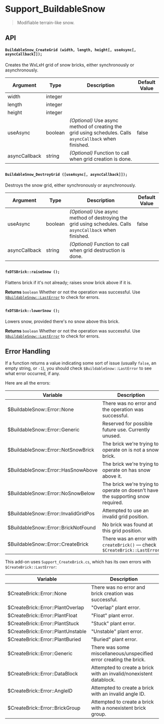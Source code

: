 # Support_BuildableSnow
> Modifiable terrain-like snow.

## <a name="api"></a>API

#### <a name="api-create-grid"></a>`BuildableSnow_CreateGrid (width, length, height[, useAsync[, asyncCallback]]);`

Creates the WxLxH grid of snow bricks, either synchronously or asynchronously.

| Argument | Type |  Description  | Default Value |
| -------- | ---- | ------------- | ------------- |
| width  | integer | | | |
| length | integer | | | |
| height | integer | | | |
| useAsync | boolean | _(Optional)_  Use async method of creating the grid using schedules.  Calls `asyncCallback` when finished. | false |
| asyncCallback | string | _(Optional)_  Function to call when grid creation is done. | |

##

#### <a name="api-destroy-grid"></a>`BuildableSnow_DestroyGrid ([useAsync[, asyncCallback]]);`

Destroys the snow grid, either synchronously or asynchronously.

| Argument | Type |  Description  | Default Value |
| -------- | ---- | ------------- | ------------- |
| useAsync | boolean | _(Optional)_  Use async method of destroying the grid using schedules.  Calls `asyncCallback` when finished. | false |
| asyncCallback | string | _(Optional)_  Function to call when grid destruction is done. | |

##

#### <a name="api-raise-snow"></a>`fxDTSBrick::raiseSnow ();`

Flattens brick if it's not already; raises snow brick above if it is.

**Returns**  `boolean` Whether or not the operation was successful.  Use [`$BuildableSnow::LastError`](#error-handling) to check for errors.

##

#### <a name="api-lower-snow"></a>`fxDTSBrick::lowerSnow ();`

Lowers snow, provided there's no snow above this brick.

**Returns**  `boolean` Whether or not the operation was successful.  Use [`$BuildableSnow::LastError`](#error-handling) to check for errors.

## <a name="error-handling">Error Handling

If a function returns a value indicating some sort of issue (usually `false`, an empty string, or `-1`), you should check `$BuildableSnow::LastError` to see what error occurred, if any.

Here are all the errors:

| Variable | Description |
| -------- | ----------- |
| $BuildableSnow::Error::None | There was no error and the operation was successful. |
| $BuildableSnow::Error::Generic | Reserved for possible future use.  Currently unused. |
| $BuildableSnow::Error::NotSnowBrick | The brick we're trying to operate on is not a snow brick. |
| $BuildableSnow::Error::HasSnowAbove | The brick we're trying to operate on has snow above it. |
| $BuildableSnow::Error::NoSnowBelow | The brick we're trying to operate on doesn't have the supporting snow required. |
| $BuildableSnow::Error::InvalidGridPos | Attempted to use an invalid grid position. |
| $BuildableSnow::Error::BrickNotFound | No brick was found at this grid position. |
| $BuildableSnow::Error::CreateBrick | There was an error with `createBrick()` — check `$CreateBrick::LastError` |

This add-on uses `Support_CreateBrick.cs`, which has its own errors with `$CreateBrick::LastError`:

| Variable | Description |
| -------- | ----------- |
| $CreateBrick::Error::None | There was no error and brick creation was successful. |
| $CreateBrick::Error::PlantOverlap | "Overlap" plant error. |
| $CreateBrick::Error::PlantFloat | "Float" plant error. |
| $CreateBrick::Error::PlantStuck | "Stuck" plant error. |
| $CreateBrick::Error::PlantUnstable | "Unstable" plant error. |
| $CreateBrick::Error::PlantBuried | "Buried" plant error. |
| $CreateBrick::Error::Generic | There was some miscellaneous/unspecified error creating the brick. |
| $CreateBrick::Error::DataBlock | Attempted to create a brick with an invalid/nonexistent datablock. |
| $CreateBrick::Error::AngleID | Attempted to create a brick with an invalid angle ID. |
| $CreateBrick::Error::BrickGroup | Attempted to create a brick with a nonexistent brick group. |
